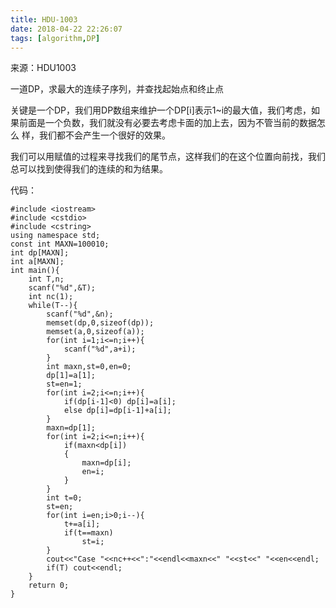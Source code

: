 ```yaml
---
title: HDU-1003
date: 2018-04-22 22:26:07
tags: [algorithm,DP]
---
```

来源：HDU1003

一道DP，求最大的连续子序列，并查找起始点和终止点

关键是一个DP，我们用DP数组来维护一个DP[i]表示1~i的最大值，我们考虑，如果前面是一个负数，我们就没有必要去考虑卡面的加上去，因为不管当前的数据怎么
样，我们都不会产生一个很好的效果。

我们可以用赋值的过程来寻找我们的尾节点，这样我们的在这个位置向前找，我们总可以找到使得我们的连续的和为结果。

代码：

    
    
    #include <iostream>
    #include <cstdio>
    #include <cstring>
    using namespace std;
    const int MAXN=100010;
    int dp[MAXN];
    int a[MAXN];
    int main(){
    	int T,n;
    	scanf("%d",&T);
    	int nc(1);
    	while(T--){
    		scanf("%d",&n);
    		memset(dp,0,sizeof(dp));
    		memset(a,0,sizeof(a));
    		for(int i=1;i<=n;i++){
    			scanf("%d",a+i);
    		}
    		int maxn,st=0,en=0;
    		dp[1]=a[1];
    		st=en=1;
    		for(int i=2;i<=n;i++){
    			if(dp[i-1]<0) dp[i]=a[i];
    			else dp[i]=dp[i-1]+a[i];
    		}
    		maxn=dp[1];
    		for(int i=2;i<=n;i++){
    			if(maxn<dp[i])
    			{
    				maxn=dp[i];
    				en=i;
    			}
    		}
    		int t=0;
    		st=en;
    		for(int i=en;i>0;i--){
    			t+=a[i];
    			if(t==maxn)
    				st=i;
    		}
    		cout<<"Case "<<nc++<<":"<<endl<<maxn<<" "<<st<<" "<<en<<endl;
            if(T) cout<<endl;
    	}
    	return 0;
    }

  
  

